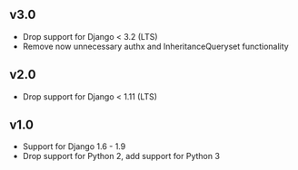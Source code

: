 
v3.0
----
- Drop support for Django < 3.2 (LTS)
- Remove now unnecessary authx and InheritanceQueryset functionality


v2.0
----
- Drop support for Django < 1.11 (LTS)


v1.0
----
- Support for Django 1.6 - 1.9
- Drop support for Python 2, add support for Python 3